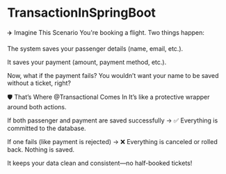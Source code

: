 # TransactionInSpringBoot

✈️ Imagine This Scenario
You're booking a flight. Two things happen:

The system saves your passenger details (name, email, etc.).

It saves your payment (amount, payment method, etc.).

Now, what if the payment fails? You wouldn’t want your name to be saved without a ticket, right?

🛡️ That’s Where @Transactional Comes In It’s like a protective wrapper around both actions.

If both passenger and payment are saved successfully → ✅ Everything is committed to the database.

If one fails (like payment is rejected) → ❌ Everything is canceled or rolled back. Nothing is saved.

It keeps your data clean and consistent—no half-booked tickets!
